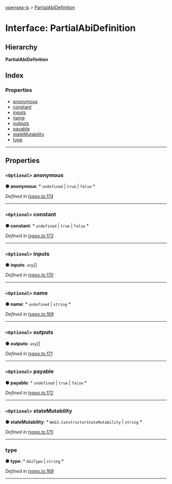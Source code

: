 [opensea-js](../README.md) > [PartialAbiDefinition](../interfaces/partialabidefinition.md)

# Interface: PartialAbiDefinition

## Hierarchy

**PartialAbiDefinition**

## Index

### Properties

* [anonymous](partialabidefinition.md#anonymous)
* [constant](partialabidefinition.md#constant)
* [inputs](partialabidefinition.md#inputs)
* [name](partialabidefinition.md#name)
* [outputs](partialabidefinition.md#outputs)
* [payable](partialabidefinition.md#payable)
* [stateMutability](partialabidefinition.md#statemutability)
* [type](partialabidefinition.md#type)

---

## Properties

<a id="anonymous"></a>

### `<Optional>` anonymous

**● anonymous**: * `undefined` &#124; `true` &#124; `false`
*

*Defined in [types.ts:174](https://github.com/ProjectOpenSea/opensea-js/blob/b6c46a8/src/types.ts#L174)*

___
<a id="constant"></a>

### `<Optional>` constant

**● constant**: * `undefined` &#124; `true` &#124; `false`
*

*Defined in [types.ts:173](https://github.com/ProjectOpenSea/opensea-js/blob/b6c46a8/src/types.ts#L173)*

___
<a id="inputs"></a>

### `<Optional>` inputs

**● inputs**: *`any`[]*

*Defined in [types.ts:170](https://github.com/ProjectOpenSea/opensea-js/blob/b6c46a8/src/types.ts#L170)*

___
<a id="name"></a>

### `<Optional>` name

**● name**: * `undefined` &#124; `string`
*

*Defined in [types.ts:169](https://github.com/ProjectOpenSea/opensea-js/blob/b6c46a8/src/types.ts#L169)*

___
<a id="outputs"></a>

### `<Optional>` outputs

**● outputs**: *`any`[]*

*Defined in [types.ts:171](https://github.com/ProjectOpenSea/opensea-js/blob/b6c46a8/src/types.ts#L171)*

___
<a id="payable"></a>

### `<Optional>` payable

**● payable**: * `undefined` &#124; `true` &#124; `false`
*

*Defined in [types.ts:172](https://github.com/ProjectOpenSea/opensea-js/blob/b6c46a8/src/types.ts#L172)*

___
<a id="statemutability"></a>

### `<Optional>` stateMutability

**● stateMutability**: * `Web3.ConstructorStateMutability` &#124; `string`
*

*Defined in [types.ts:175](https://github.com/ProjectOpenSea/opensea-js/blob/b6c46a8/src/types.ts#L175)*

___
<a id="type"></a>

###  type

**● type**: * `AbiType` &#124; `string`
*

*Defined in [types.ts:168](https://github.com/ProjectOpenSea/opensea-js/blob/b6c46a8/src/types.ts#L168)*

___

